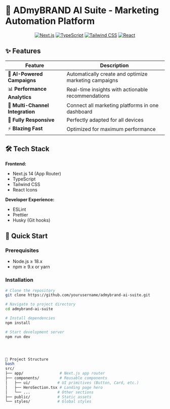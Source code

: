 # 🚀 ADmyBRAND AI Suite - Marketing Automation Platform


<div align="center">

[![Next.js](https://img.shields.io/badge/Next.js-14.0+-black?style=for-the-badge&logo=next.js)](https://nextjs.org/)
[![TypeScript](https://img.shields.io/badge/TypeScript-5.0+-3178C6?style=for-the-badge&logo=typescript)](https://www.typescriptlang.org/)
[![Tailwind CSS](https://img.shields.io/badge/Tailwind_CSS-3.3+-06B6D4?style=for-the-badge&logo=tailwind-css)](https://tailwindcss.com/)
[![React](https://img.shields.io/badge/React-18.2+-61DAFB?style=for-the-badge&logo=react)](https://reactjs.org/)

</div>

## ✨ Features

<div align="center">

| Feature | Description |
|---------|-------------|
| 🧠 **AI-Powered Campaigns** | Automatically create and optimize marketing campaigns |
| 📊 **Performance Analytics** | Real-time insights with actionable recommendations |
| 🔗 **Multi-Channel Integration** | Connect all marketing platforms in one dashboard |
| 📱 **Fully Responsive** | Perfectly adapted for all devices |
| ⚡ **Blazing Fast** | Optimized for maximum performance |

</div>

## 🛠️ Tech Stack

**Frontend:**
- Next.js 14 (App Router)
- TypeScript
- Tailwind CSS
- React Icons

**Developer Experience:**
- ESLint
- Prettier
- Husky (Git hooks)

## 🚀 Quick Start

### Prerequisites
- Node.js ≥ 18.x
- npm ≥ 9.x or yarn

### Installation
```bash
# Clone the repository
git clone https://github.com/yourusername/admybrand-ai-suite.git

# Navigate to project directory
cd admybrand-ai-suite

# Install dependencies
npm install

# Start development server
npm run dev




📂 Project Structure
bash
src/
├── app/                # Next.js app router
├── components/         # Reusable components
│   ├── ui/            # UI primitives (Button, Card, etc.)
│   ├── HeroSection.tsx # Landing page hero
│   └── ...            # Other sections
├── public/            # Static assets
└── styles/            # Global styles
